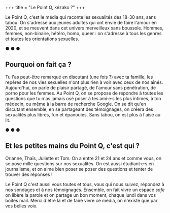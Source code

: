+++
title = "Le Point Q, kézako&nbsp;?"
+++

Le Point Q, c'est le média qui raconte les sexualités des 18-30 ans, sans tabou. On s'adresse aux jeunes adultes qui ont envie de faire l'amour en 2020, et se meuvent dans cet univers merveilleux sans boussole. Hommes, femmes, non-binaire, hétéro, homo, queer&nbsp;: on s'adresse à tous les genres et toutes les orientations sexuelles.

<p class='separator'>● ● ●</p>


## Pourquoi on fait ça&nbsp;?

Tu l'as peut-être remarqué en discutant (une fois&nbsp;?) avec ta famille, les repères de nos vies sexuelles n'ont plus rien à voir avec ceux de nos aînés. Aujourd'hui, on parle de plaisir partagé, de l'amour sans pénétration, de porno pour les femmes. Au Point Q, on se propose de répondre à toutes les questions que tu n'as jamais osé poser à tes ami·e·s les plus intimes, à ton médecin, ou même à la barre de recherche Google. On se dit qu'en discutant ensemble, en se partageant des témoignages, on créera des sexualités plus libres, fun et épanouies. Sans tabou, on est plus à l'aise au lit.

<p class='separator'>● ● ●</p>

## Et les petites mains du Point Q, c'est qui&nbsp;?

Orianne, Thaïs, Juliette et Tom. On a entre 21 et 24 ans et comme vous, on se pose mille questions sur nos sexualités. On est aussi étudiant·e·s en journalisme, et on aime bien poser se poser des questions et tenter de trouver des réponses&nbsp;!

Le Point Q c'est aussi vous toutes et tous, vous qui nous suivez, répondez à nos sondages et à nos témoignages. Ensemble, on fait vivre un espace *safe* on libère la parole et on partage un bon moment, chaque lundi dans vos boîtes mail. Merci d'être là et de faire vivre ce média, on n'existe que par vos belles voix.
